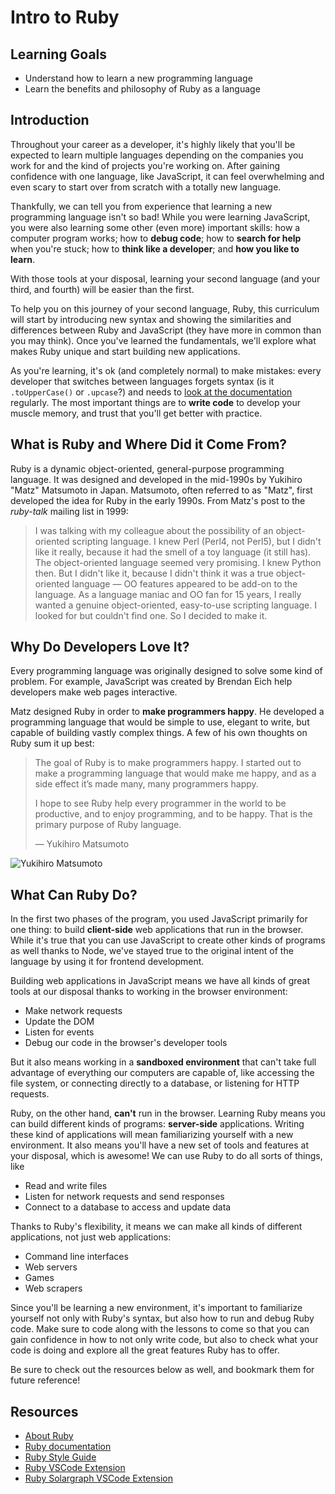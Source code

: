 # Intro to Ruby

## Learning Goals

- Understand how to learn a new programming language
- Learn the benefits and philosophy of Ruby as a language

## Introduction

Throughout your career as a developer, it's highly likely that you'll be
expected to learn multiple languages depending on the companies you work for and
the kind of projects you're working on. After gaining confidence with one
language, like JavaScript, it can feel overwhelming and even scary to start over
from scratch with a totally new language.

Thankfully, we can tell you from experience that learning a new programming
language isn't so bad! While you were learning JavaScript, you were also
learning some other (even more) important skills: how a computer program works;
how to **debug code**; how to **search for help** when you're stuck; how to
**think like a developer**; and **how you like to learn**.

With those tools at your disposal, learning your second language (and your
third, and fourth) will be easier than the first.

To help you on this journey of your second language, Ruby, this curriculum will
start by introducing new syntax and showing the similarities and differences
between Ruby and JavaScript (they have more in common than you may think). Once
you've learned the fundamentals, we'll explore what makes Ruby unique and start
building new applications.

As you're learning, it's ok (and completely normal) to make mistakes: every
developer that switches between languages forgets syntax (is it `.toUpperCase()`
or `.upcase`?) and needs to [look at the documentation][ruby docs upcase]
regularly. The most important things are to **write code** to develop your
muscle memory, and trust that you'll get better with practice.

## What is Ruby and Where Did it Come From?

Ruby is a dynamic object-oriented, general-purpose programming language. It was
designed and developed in the mid-1990s by Yukihiro "Matz" Matsumoto in Japan.
Matsumoto, often referred to as "Matz", first developed the idea for Ruby in the
early 1990s. From Matz's post to the _ruby-talk_ mailing list in 1999:

> I was talking with my colleague about the possibility of an object-oriented
> scripting language. I knew Perl (Perl4, not Perl5), but I didn't like it
> really, because it had the smell of a toy language (it still has). The
> object-oriented language seemed very promising. I knew Python then. But I
> didn't like it, because I didn't think it was a true object-oriented language
> — OO features appeared to be add-on to the language. As a language maniac and
> OO fan for 15 years, I really wanted a genuine object-oriented, easy-to-use
> scripting language. I looked for but couldn't find one. So I decided to make
> it.

## Why Do Developers Love It?

Every programming language was originally designed to solve some kind of
problem. For example, JavaScript was created by Brendan Eich help developers
make web pages interactive.

Matz designed Ruby in order to **make programmers happy**. He developed a
programming language that would be simple to use, elegant to write, but capable
of building vastly complex things. A few of his own thoughts on Ruby sum it up
best:

> The goal of Ruby is to make programmers happy. I started out to make a
> programming language that would make me happy, and as a side effect it’s made
> many, many programmers happy.
>
> I hope to see Ruby help every programmer in the world to be productive, and to
> enjoy programming, and to be happy. That is the primary purpose of Ruby
> language.
>
> &mdash; Yukihiro Matsumoto

![Yukihiro Matsumoto](http://readme-pics.s3.amazonaws.com/imgres-1.jpg)

## What Can Ruby Do?

In the first two phases of the program, you used JavaScript primarily for one
thing: to build **client-side** web applications that run in the browser. While
it's true that you can use JavaScript to create other kinds of programs as well
thanks to Node, we've stayed true to the original intent of the language by
using it for frontend development.

Building web applications in JavaScript means we have all kinds of great tools
at our disposal thanks to working in the browser environment:

- Make network requests
- Update the DOM
- Listen for events
- Debug our code in the browser's developer tools

But it also means working in a **sandboxed environment** that can't take full
advantage of everything our computers are capable of, like accessing the file
system, or connecting directly to a database, or listening for HTTP requests.

Ruby, on the other hand, **can't** run in the browser. Learning Ruby means you
can build different kinds of programs: **server-side** applications. Writing
these kind of applications will mean familiarizing yourself with a new
environment. It also means you'll have a new set of tools and features at your
disposal, which is awesome! We can use Ruby to do all sorts of things, like

- Read and write files
- Listen for network requests and send responses
- Connect to a database to access and update data

Thanks to Ruby's flexibility, it means we can make all kinds of different
applications, not just web applications:

- Command line interfaces
- Web servers
- Games
- Web scrapers

Since you'll be learning a new environment, it's important to familiarize
yourself not only with Ruby's syntax, but also how to run and debug Ruby code.
Make sure to code along with the lessons to come so that you can gain confidence
in how to not only write code, but also to check what your code is doing and
explore all the great features Ruby has to offer.

Be sure to check out the resources below as well, and bookmark them for future
reference!

## Resources

- [About Ruby](https://www.ruby-lang.org/en/about/)
- [Ruby documentation][ruby docs]
- [Ruby Style Guide](https://rubystyle.guide/)
- [Ruby VSCode Extension](https://marketplace.visualstudio.com/items?itemName=rebornix.Ruby)
- [Ruby Solargraph VSCode Extension](https://marketplace.visualstudio.com/items?itemName=castwide.solargraph)

[ruby docs]: https://ruby-doc.org
[ruby docs upcase]: https://ruby-doc.org/core-2.7.3/String.html#method-i-upcase
